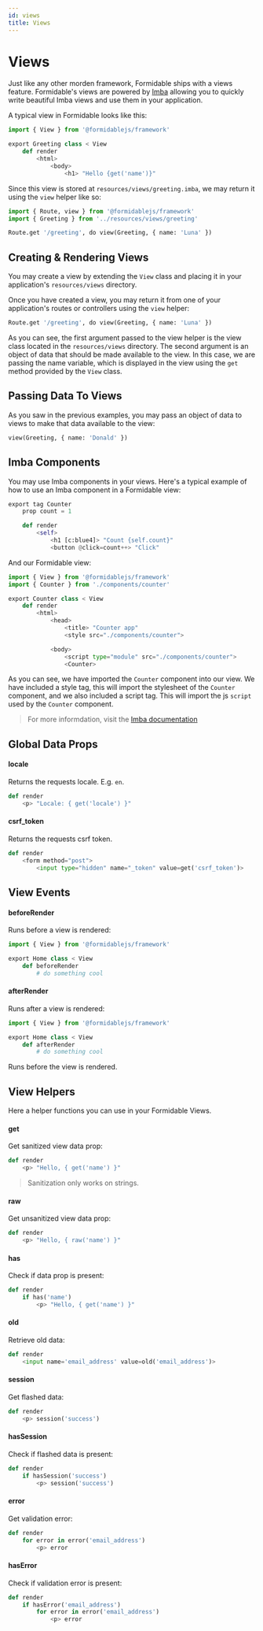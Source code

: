 ```yaml
---
id: views
title: Views
---
```


# Views

Just like any other morden framework, Formidable ships with a views feature. Formidable's views are powered by [Imba](https://imba.io/) allowing you to quickly write beautiful Imba views and use them in your application.

A typical view in Formidable looks like this:

```py title="resources/views/greeting.imba"
import { View } from '@formidablejs/framework'

export Greeting class < View
	def render
		<html>
			<body>
				<h1> "Hello {get('name')}"
```

Since this view is stored at `resources/views/greeting.imba`, we may return it using the `view` helper like so:

```py title="routes/api.imba"
import { Route, view } from '@formidablejs/framework'
import { Greeting } from '../resources/views/greeting'

Route.get '/greeting', do view(Greeting, { name: 'Luna' })
```

## Creating & Rendering Views

You may create a view by extending the `View` class and placing it in your application's `resources/views` directory.

Once you have created a view, you may return it from one of your application's routes or controllers using the `view` helper:

```py
Route.get '/greeting', do view(Greeting, { name: 'Luna' })
```

As you can see, the first argument passed to the view helper is the view class located in the `resources/views` directory. The second argument is an object of data that should be made available to the view. In this case, we are passing the name variable, which is displayed in the view using the `get` method provided by the `View` class.

## Passing Data To Views

As you saw in the previous examples, you may pass an object of data to views to make that data available to the view:

```py
view(Greeting, { name: 'Donald' })
```

## Imba Components

You may use Imba components in your views. Here's a typical example of how to use an Imba component in a Formidable view:

```py title="resources/views/components/counter.imba"
export tag Counter
	prop count = 1

	def render
		<self>
			<h1 [c:blue4]> "Count {self.count}"
			<button @click=count++> "Click"

```

And our Formidable view:

```py title="resources/views/app.imba"
import { View } from '@formidablejs/framework'
import { Counter } from './components/counter'

export Counter class < View
	def render
		<html>
			<head>
				<title> "Counter app"
				<style src="./components/counter">

			<body>
				<script type="module" src="./components/counter">
				<Counter>
```

As you can see, we have imported the `Counter` component into our view.
We have included a style tag, this will import the stylesheet of the `Counter` component, and we also included a script tag. This will import the js `script` used by the `Counter` component.

> For more informdation, visit the [Imba documentation](https://imba.io/tags/custom-components)

## Global Data Props

#### locale

Returns the requests locale. E.g. `en`.

```py
def render
	<p> "Locale: { get('locale') }"
```

#### csrf_token

Returns the requests csrf token.

```py
def render
	<form method="post">
		<input type="hidden" name="_token" value=get('csrf_token')>
```

## View Events

#### beforeRender

Runs before a view is rendered:

```py
import { View } from '@formidablejs/framework'

export Home class < View
	def beforeRender
		# do something cool
```

#### afterRender

Runs after a view is rendered:

```py
import { View } from '@formidablejs/framework'

export Home class < View
	def afterRender
		# do something cool
```

Runs before the view is rendered.

## View Helpers

Here a helper functions you can use in your Formidable Views.

#### get

Get sanitized view data prop:

```py
def render
	<p> "Hello, { get('name') }"
```

> Sanitization only works on strings.

#### raw

Get unsanitized view data prop:

```py
def render
	<p> "Hello, { raw('name') }"
```

#### has

Check if data prop is present:

```py
def render
	if has('name')
		<p> "Hello, { get('name') }"
```

#### old

Retrieve old data:

```py
def render
	<input name='email_address' value=old('email_address')>
```

#### session

Get flashed data:

```py
def render
	<p> session('success')
```

#### hasSession

Check if flashed data is present:

```py
def render
	if hasSession('success')
		<p> session('success')
```

#### error

Get validation error:

```py
def render
	for error in error('email_address')
		<p> error
```

#### hasError

Check if validation error is present:

```py
def render
	if hasError('email_address')
		for error in error('email_address')
			<p> error
```
